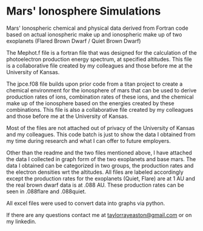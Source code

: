# Mars' Ionosphere Simulations
Mars' Ionospheric chemical and physical data derived from Fortran code based on actual ionospheric make up and ionospheric make up of two exoplanets (Flared Brown Dwarf / Quiet Brown Dwarf)

The Mephot.f file is a fortran file that was designed for the calculation of the photoelectron production energy spectrum, at specified altitudes. This file is a collaborative file created by my colleagues and those before me at the University of Kansas. 

The jpce.f08 file builds upon prior code from a titan project to create a chemical environment for the ionosphere of mars that can be used to derive production rates of ions, combination rates of these ions, and the chemical make up of the ionosphere based on the energies created by these combinations. This file is also a collaborative file created by my colleagues and those before me at the University of Kansas. 

Most of the files are not attached out of privacy of the University of Kansas and my colleagues. This code batch is just to show the data I obtained from my time during research and what I can offer to future employers.

Other than the readme and the two files mentioned above, I have attached the data I collected in graph form of the two exoplanets and base mars. The data I obtained can be categorized in two groups, the production rates and the electron densities wrt the altitudes. All files are labeled accordingly except the production rates for the exoplanets (Quiet, Flare) are at 1 AU and the real brown dwarf data is at .088 AU. These production rates can be seen in .088flare and .088quiet.

All excel files were used to convert data into graphs via python.

If there are any questions contact me at taylorrayeaston@gmail.com or on my linkedin.
